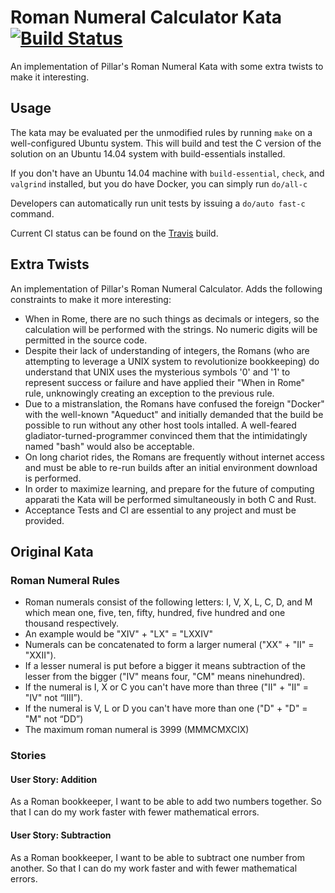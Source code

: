 # Roman Numeral Calculator Kata [![Build Status](https://travis-ci.org/ben--/kata-rnc.svg?branch=master)](https://travis-ci.org/ben--/kata-rnc)

An implementation of Pillar's Roman Numeral Kata with some extra twists to make it interesting.

## Usage

The kata may be evaluated per the unmodified rules by running `make` on a well-configured Ubuntu system. This will build and test the C version of the solution on an Ubuntu 14.04 system with build-essentials installed.

If you don't have an Ubuntu 14.04 machine with `build-essential`, `check`, and `valgrind` installed, but you do have Docker, you can simply run `do/all-c`

Developers can automatically run unit tests by issuing a `do/auto fast-c` command.

Current CI status can be found on the [Travis](https://travis-ci.org/ben--/kata-rnc.svg) build.

## Extra Twists

An implementation of Pillar's Roman Numeral Calculator. Adds the following constraints to make it more interesting:

* When in Rome, there are no such things as decimals or integers, so the calculation will be performed with the strings. No numeric digits will be permitted in the source code.
* Despite their lack of understanding of integers, the Romans (who are attempting to leverage a UNIX system to revolutionize bookkeeping) do understand that UNIX uses the mysterious symbols '0' and '1' to represent success or failure and have applied their "When in Rome" rule, unknowingly creating an exception to the previous rule.
* Due to a mistranslation, the Romans have confused the foreign "Docker" with the well-known "Aqueduct" and initially demanded that the build be possible to run without any other host tools intalled. A well-feared gladiator-turned-programmer convinced them that the intimidatingly named "bash" would also be acceptable.
* On long chariot rides, the Romans are frequently without internet access and must be able to re-run builds after an initial environment download is performed.
* In order to maximize learning, and prepare for the future of computing apparati the Kata will be performed simultaneously in both C and Rust.
* Acceptance Tests and CI are essential to any project and must be provided.

## Original Kata

### Roman Numeral Rules
* Roman numerals consist of the following letters: I, V, X, L, C, D, and M which mean one, five, ten, fifty, hundred, five hundred and one thousand respectively.
* An example would be "XIV" + "LX" = "LXXIV"
* Numerals can be concatenated to form a larger numeral ("XX" + "II" = "XXII").
* If a lesser numeral is put before a bigger it means subtraction of the lesser from the bigger ("IV" means four, "CM" means ninehundred).
* If the numeral is I, X or C you can't have more than three ("II" + "II" = "IV" not “IIII”).
* If the numeral is V, L or D you can't have more than one ("D" + "D" = "M" not “DD”)
* The maximum roman numeral is 3999 (MMMCMXCIX)

### Stories

#### User Story: Addition
As a Roman bookkeeper, I want to be able to add two numbers together. So that I can do my work faster with fewer mathematical errors.

#### User Story: Subtraction
As a Roman bookkeeper, I want to be able to subtract one number from another. So that I can do my work faster and with fewer mathematical errors.
